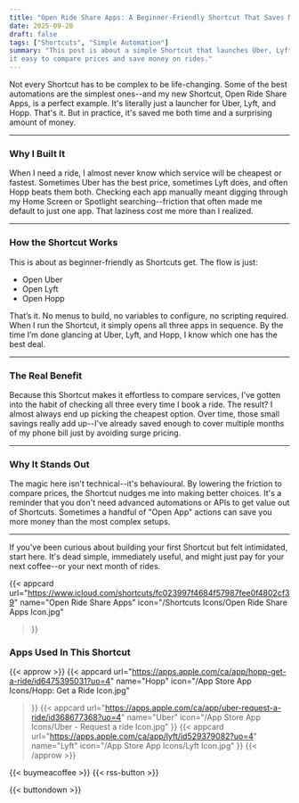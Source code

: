 ```yaml
---
title: "Open Ride Share Apps: A Beginner-Friendly Shortcut That Saves Me Money"
date: 2025-09-20
draft: false
tags: ["Shortcuts", "Simple Automation"]
summary: "This post is about a simple Shortcut that launches Uber, Lyft, and Hopp, making 
it easy to compare prices and save money on rides."
---
```


Not every Shortcut has to be complex to be life-changing. Some of the best automations are 
the simplest ones--and my new Shortcut, Open Ride Share Apps, is a perfect example. It's 
literally just a launcher for Uber, Lyft, and Hopp. That's it. But in practice, it's saved 
me both time and a surprising amount of money.

----

### Why I Built It

When I need a ride, I almost never know which service will be cheapest or fastest. Sometimes 
Uber has the best price, sometimes Lyft does, and often Hopp beats them both. Checking each 
app manually meant digging through my Home Screen or Spotlight searching--friction that often 
made me default to just one app. That laziness cost me more than I realized.

----

### How the Shortcut Works

This is about as beginner-friendly as Shortcuts get. The flow is just:

- Open Uber
- Open Lyft
- Open Hopp

That’s it. No menus to build, no variables to configure, no scripting required. When I run 
the Shortcut, it simply opens all three apps in sequence. By the time I’m done glancing at 
Uber, Lyft, and Hopp, I know which one has the best deal.

----

### The Real Benefit

Because this Shortcut makes it effortless to compare services, I've gotten into the habit 
of checking all three every time I book a ride. The result? I almost always end up picking 
the cheapest option. Over time, those small savings really add up--I've already saved enough 
to cover multiple months of my phone bill just by avoiding surge pricing.

-----

### Why It Stands Out

The magic here isn't technical--it's behavioural. By lowering the friction to compare prices, 
the Shortcut nudges me into making better choices. It's a reminder that you don't need advanced 
automations or APIs to get value out of Shortcuts. Sometimes a handful of "Open App" actions 
can save you more money than the most complex setups.

----

If you've been curious about building your first Shortcut but felt intimidated, start here. 
It's dead simple, immediately useful, and might just pay for your next coffee--or your next 
month of rides.

{{< appcard 
    url="https://www.icloud.com/shortcuts/fc023997f4684f57987fee0f4802cf39" 
    name="Open Ride Share Apps" 
    icon="/Shortcuts Icons/Open Ride Share Apps Icon.jpg" 
>}}

### Apps Used In This Shortcut

{{< approw >}}
{{< appcard 
    url="https://apps.apple.com/ca/app/hopp-get-a-ride/id6475395031?uo=4" 
    name="Hopp" 
    icon="/App Store App Icons/Hopp: Get a Ride Icon.jpg" 
>}}
{{< appcard 
    url="https://apps.apple.com/ca/app/uber-request-a-ride/id368677368?uo=4" 
    name="Uber" 
    icon="/App Store App Icons/Uber - Request a ride Icon.jpg" 
>}}
{{< appcard 
    url="https://apps.apple.com/ca/app/lyft/id529379082?uo=4" 
    name="Lyft" 
    icon="/App Store App Icons/Lyft Icon.jpg" 
>}}
{{< /approw >}}

{{< buymeacoffee >}}
{{< rss-button >}}

{{< buttondown >}}